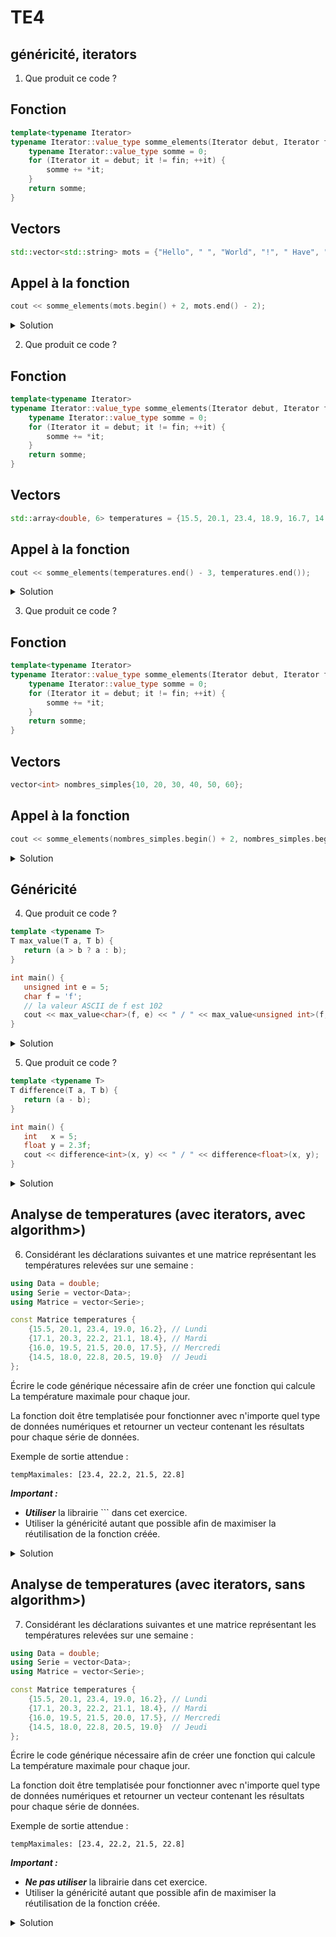 # TE4

## généricité, iterators

1. Que produit ce code ?

## Fonction

```cpp
template<typename Iterator>
typename Iterator::value_type somme_elements(Iterator debut, Iterator fin) {
    typename Iterator::value_type somme = 0;
    for (Iterator it = debut; it != fin; ++it) {
        somme += *it;
    }
    return somme;
}
```

## Vectors

```cpp
std::vector<std::string> mots = {"Hello", " ", "World", "!", " Have", " a", " nice", " day!"};
```

## Appel à la fonction

```cpp
cout << somme_elements(mots.begin() + 2, mots.end() - 2);
```
<details>
<summary>Solution</summary>

```cpp
"World! Have a nice"
```

</details>


2. Que produit ce code ?

## Fonction

```cpp
template<typename Iterator>
typename Iterator::value_type somme_elements(Iterator debut, Iterator fin) {
    typename Iterator::value_type somme = 0;
    for (Iterator it = debut; it != fin; ++it) {
        somme += *it;
    }
    return somme;
}
```

## Vectors

```cpp
std::array<double, 6> temperatures = {15.5, 20.1, 23.4, 18.9, 16.7, 14.3};
```

## Appel à la fonction

```cpp
cout << somme_elements(temperatures.end() - 3, temperatures.end());
```

<details>
<summary>Solution</summary>

```cpp
49.9
```

</details>


3. Que produit ce code ?

## Fonction

```cpp
template<typename Iterator>
typename Iterator::value_type somme_elements(Iterator debut, Iterator fin) {
    typename Iterator::value_type somme = 0;
    for (Iterator it = debut; it != fin; ++it) {
        somme += *it;
    }
    return somme;
}
```

## Vectors

```cpp
vector<int> nombres_simples{10, 20, 30, 40, 50, 60};
```

## Appel à la fonction

```cpp
cout << somme_elements(nombres_simples.begin() + 2, nombres_simples.begin() + 5);
```

<details>
<summary>Solution</summary>

```cpp
120
```

</details>


## Généricité

4. Que produit ce code ?

```cpp
template <typename T>
T max_value(T a, T b) {
   return (a > b ? a : b);
}

int main() {
   unsigned int e = 5;
   char f = 'f'; 
   // la valeur ASCII de f est 102
   cout << max_value<char>(f, e) << " / " << max_value<unsigned int>(f, e);
}
```

<details>
<summary>Solution</summary>

```cpp
f / 102
```

</details>


5. Que produit ce code ?

```cpp
template <typename T>
T difference(T a, T b) {
   return (a - b);
}

int main() {
   int   x = 5;
   float y = 2.3f;
   cout << difference<int>(x, y) << " / " << difference<float>(x, y);
}
```

<details>
<summary>Solution</summary>

```
3 / 2.7
```

</details>


## Analyse de temperatures (avec iterators, avec algorithm>)

6. Considérant les déclarations suivantes et une matrice représentant les températures relevées sur une semaine :

```cpp
using Data = double;
using Serie = vector<Data>;
using Matrice = vector<Serie>;

const Matrice temperatures {
    {15.5, 20.1, 23.4, 19.0, 16.2}, // Lundi
    {17.1, 20.3, 22.2, 21.1, 18.4}, // Mardi
    {16.0, 19.5, 21.5, 20.0, 17.5}, // Mercredi
    {14.5, 18.0, 22.8, 20.5, 19.0}  // Jeudi
};
```

Écrire le code générique nécessaire afin de créer une fonction qui calcule La température maximale pour chaque jour.

La fonction doit être templatisée pour fonctionner avec n'importe quel type de données numériques et retourner un vecteur contenant les résultats pour chaque série de données.

Exemple de sortie attendue :

```
tempMaximales: [23.4, 22.2, 21.5, 22.8]
```

***Important :***

- ***Utiliser*** la librairie ``<algorithm>` dans cet exercice.
- Utiliser la généricité autant que possible afin de maximiser la réutilisation de la fonction créée.


<details>
<summary>Solution</summary>

```cpp
#include <iostream>
#include <vector>
#include <algorithm>

using Data = double;
using Serie = std::vector<Data>;
using Matrice = std::vector<Serie>;

template <typename T>
std::vector<T> calculerMaxima(const Matrice& temperatures) {
    std::vector<T> tempMaximales;
    for (const auto& jour : temperatures) {
        auto it = std::max_element(jour.begin(), jour.end());
        tempMaximales.push_back(*it);
    }
    return tempMaximales;
}

int main() {
    const Matrice temperatures {
        {15.5, 20.1, 23.4, 19.0, 16.2},
        {17.1, 20.3, 22.2, 21.1, 18.4},
        {16.0, 19.5, 21.5, 20.0, 17.5},
        {14.5, 18.0, 22.8, 20.5, 19.0}
    };

    auto tempMaximales = calculerMaxima<Data>(temperatures);
    std::cout << "tempMaximales: ";
    for (const auto& temp : tempMaximales) {
        std::cout << temp << " ";
    }
    std::cout << std::endl;

    return 0;
}
```

</details>


## Analyse de temperatures (avec iterators, sans algorithm>)

7. Considérant les déclarations suivantes et une matrice représentant les températures relevées sur une semaine :

```cpp
using Data = double;
using Serie = vector<Data>;
using Matrice = vector<Serie>;

const Matrice temperatures {
    {15.5, 20.1, 23.4, 19.0, 16.2}, // Lundi
    {17.1, 20.3, 22.2, 21.1, 18.4}, // Mardi
    {16.0, 19.5, 21.5, 20.0, 17.5}, // Mercredi
    {14.5, 18.0, 22.8, 20.5, 19.0}  // Jeudi
};
```

Écrire le code générique nécessaire afin de créer une fonction qui calcule La température maximale pour chaque jour.

La fonction doit être templatisée pour fonctionner avec n'importe quel type de données numériques et retourner un vecteur contenant les résultats pour chaque série de données.

Exemple de sortie attendue :

```
tempMaximales: [23.4, 22.2, 21.5, 22.8]
```

***Important :***

- ***Ne pas utiliser*** la librairie <algorithm> dans cet exercice.
- Utiliser la généricité autant que possible afin de maximiser la réutilisation de la fonction créée.



<details>
<summary>Solution</summary>

```cpp
#include <iostream>
#include <vector>

using Data = double;
using Serie = std::vector<Data>;
using Matrice = std::vector<Serie>;

template <typename T>
std::vector<T> calculerMaxima(const Matrice& temperatures) {
    std::vector<T> tempMaximales;
    for (const auto& jour : temperatures) {
        T maxTemp = *jour.begin();
        for (auto it = jour.begin(); it != jour.end(); ++it) {
            if (*it > maxTemp) {
                maxTemp = *it;
            }
        }
        tempMaximales.push_back(maxTemp);
    }
    return tempMaximales;
}

int main() {
    const Matrice temperatures {
        {15.5, 20.1, 23.4, 19.0, 16.2},
        {17.1, 20.3, 22.2, 21.1, 18.4},
        {16.0, 19.5, 21.5, 20.0, 17.5},
        {14.5, 18.0, 22.8, 20.5, 19.0}
    };

    auto tempMaximales = calculerMaxima<Data>(temperatures);
    std::cout << "tempMaximales: ";
    for (const auto& temp : tempMaximales) {
        std::cout << temp << " ";
    }
    std::cout << std::endl;

    return 0;
}
```

</details>


